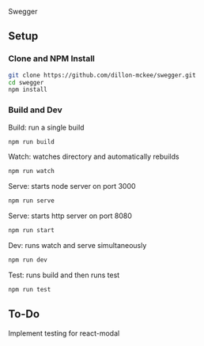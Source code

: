 Swegger

## Setup

### Clone and NPM Install

``` bash
git clone https://github.com/dillon-mckee/swegger.git
cd swegger
npm install
```

### Build and Dev

Build: run a single build

``` bash
npm run build
```

Watch: watches directory and automatically rebuilds

``` bash
npm run watch
```

Serve: starts node server on port 3000

``` bash
npm run serve
```


Serve: starts http server on port 8080

``` bash
npm run start
```

Dev: runs watch and serve simultaneously

``` bash
npm run dev
```

Test: runs build and then runs test

``` bash
npm run test
```

## To-Do

Implement testing for react-modal
